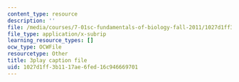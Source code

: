 ```yaml
---
content_type: resource
description: ''
file: /media/courses/7-01sc-fundamentals-of-biology-fall-2011/1027d1ff3b1117ae6fed16c946669701_uERjKWXO4NQ.srt
file_type: application/x-subrip
learning_resource_types: []
ocw_type: OCWFile
resourcetype: Other
title: 3play caption file
uid: 1027d1ff-3b11-17ae-6fed-16c946669701
---
```

